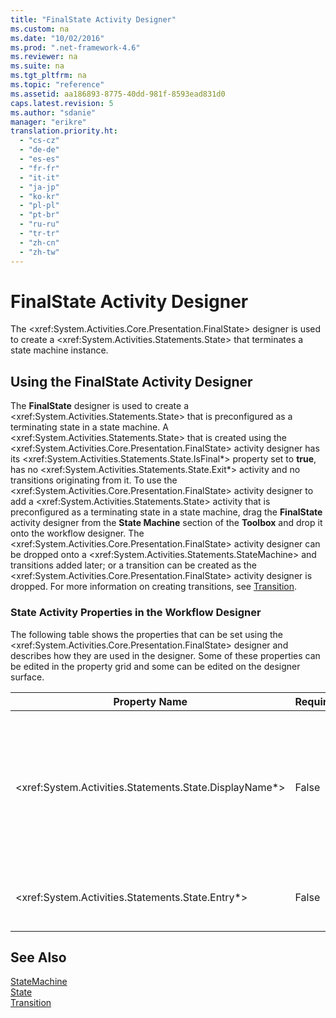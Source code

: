 ```yaml
---
title: "FinalState Activity Designer"
ms.custom: na
ms.date: "10/02/2016"
ms.prod: ".net-framework-4.6"
ms.reviewer: na
ms.suite: na
ms.tgt_pltfrm: na
ms.topic: "reference"
ms.assetid: aa186893-8775-40dd-981f-8593ead831d0
caps.latest.revision: 5
ms.author: "sdanie"
manager: "erikre"
translation.priority.ht: 
  - "cs-cz"
  - "de-de"
  - "es-es"
  - "fr-fr"
  - "it-it"
  - "ja-jp"
  - "ko-kr"
  - "pl-pl"
  - "pt-br"
  - "ru-ru"
  - "tr-tr"
  - "zh-cn"
  - "zh-tw"
---
```

# FinalState Activity Designer
The \<xref:System.Activities.Core.Presentation.FinalState> designer is used to create a \<xref:System.Activities.Statements.State> that terminates a state machine instance.  
  
## Using the FinalState Activity Designer  
 The **FinalState** designer is used to create a \<xref:System.Activities.Statements.State> that is preconfigured as a terminating state in a state machine. A \<xref:System.Activities.Statements.State> that is created using the \<xref:System.Activities.Core.Presentation.FinalState> activity designer has its \<xref:System.Activities.Statements.State.IsFinal*> property set to **true**, has no \<xref:System.Activities.Statements.State.Exit*> activity and no transitions originating from it. To use the \<xref:System.Activities.Core.Presentation.FinalState> activity designer to add a \<xref:System.Activities.Statements.State> activity that is preconfigured as a terminating state in a state machine, drag the **FinalState** activity designer from the **State Machine** section of the **Toolbox** and drop it onto the workflow designer. The \<xref:System.Activities.Core.Presentation.FinalState> activity designer can be dropped onto a \<xref:System.Activities.Statements.StateMachine> and transitions added later; or a transition can be created as the \<xref:System.Activities.Core.Presentation.FinalState> activity designer is dropped. For more information on creating transitions, see [Transition](../WF_Design/transition-activity-designer.md).  
  
### State Activity Properties in the Workflow Designer  
 The following table shows the properties that can be set using the \<xref:System.Activities.Core.Presentation.FinalState> designer and describes how they are used in the designer. Some of these properties can be edited in the property grid and some can be edited on the designer surface.  
  
|Property Name|Required|Usage|  
|-------------------|--------------|-----------|  
|\<xref:System.Activities.Statements.State.DisplayName*>|False|Specifies the friendly name of the \<xref:System.Activities.Statements.State> activity designer in the header. The default value is **State**. The value can be edited in the property grid or directly on the header of the activity designer. The \<xref:System.Activities.Statements.State.DisplayName*> is used in the breadcrumb navigation that is displayed at the top of the workflow designer.<br /><br /> Although the \<xref:System.Activities.Statements.State.DisplayName*> is not strictly required, it is a best practice to use one.|  
|\<xref:System.Activities.Statements.State.Entry*>|False|Specifies the action that occurs when this state is transitioned to. This value can be set by dragging an activity from the **Toolbox** and dropping it onto the \<xref:System.Activities.Statements.State.Entry*> section of the state.|  
  
## See Also  
 [StateMachine](../WF_Design/statemachine-activity-designer.md)   
 [State](../WF_Design/state-activity-designer.md)   
 [Transition](../WF_Design/transition-activity-designer.md)
